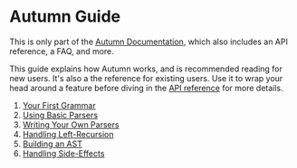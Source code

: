 # Autumn Guide
 
This is only part of the [Autumn Documentation], which also includes an API reference, a FAQ, and
more.

This guide explains how Autumn works, and is recommended reading for new users.
It's also a the reference for existing users. Use it to wrap your head around a feature before
diving in the [API reference] for more details.

[Autumn Documentation]: ../README.md
[API reference]: ../API/README.md

1. [Your First Grammar](tutorial/first-grammar.md)
1. [Using Basic Parsers](tutorial/basic-parsers.md)
1. [Writing Your Own Parsers](tutorial/own-parsers.md)
1. [Handling Left-Recursion](tutorial/left-recursion.md)
1. [Building an AST](tutorial/ast.md)
1. [Handling Side-Effects](tutorial/side-effects.md)